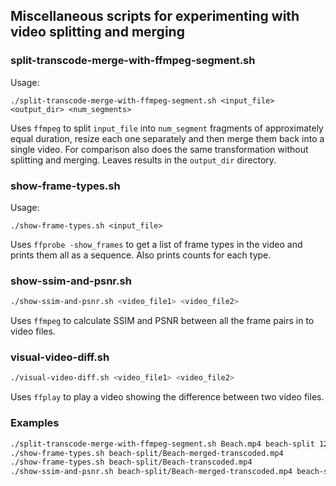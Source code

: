 ## Miscellaneous scripts for experimenting with video splitting and merging

### split-transcode-merge-with-ffmpeg-segment.sh
Usage:
```
./split-transcode-merge-with-ffmpeg-segment.sh <input_file> <output_dir> <num_segments>
```

Uses `ffmpeg` to split `input_file` into `num_segment` fragments of approximately equal duration, resize each one separately and then merge them back into a single video.
For comparison also does the same transformation without splitting and merging.
Leaves results in the `output_dir` directory.

### show-frame-types.sh
Usage:
```
./show-frame-types.sh <input_file>
```

Uses `ffprobe -show_frames` to get a list of frame types in the video and prints them all as a sequence.
Also prints counts for each type.

### show-ssim-and-psnr.sh
``` bash
./show-ssim-and-psnr.sh <video_file1> <video_file2>
```

Uses `ffmpeg` to calculate SSIM and PSNR between all the frame pairs in to video files.

### visual-video-diff.sh
``` bash
./visual-video-diff.sh <video_file1> <video_file2>
```

Uses `ffplay` to play a video showing the difference between two video files.

### Examples
``` bash
./split-transcode-merge-with-ffmpeg-segment.sh Beach.mp4 beach-split 12
./show-frame-types.sh beach-split/Beach-merged-transcoded.mp4
./show-frame-types.sh beach-split/Beach-transcoded.mp4
./show-ssim-and-psnr.sh beach-split/Beach-merged-transcoded.mp4 beach-split/Beach-transcoded.mp4
```
